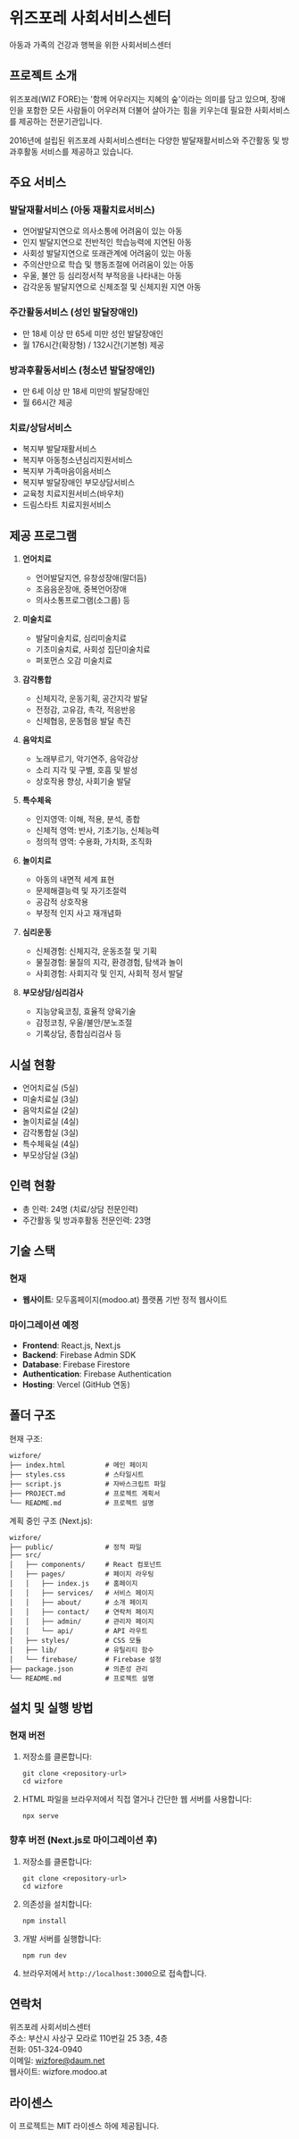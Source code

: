 # 위즈포레 사회서비스센터

아동과 가족의 건강과 행복을 위한 사회서비스센터

## 프로젝트 소개

위즈포레(WIZ FORE)는 '함께 어우러지는 지혜의 숲'이라는 의미를 담고 있으며, 장애인을 포함한 모든 사람들이 어우러져 더불어 살아가는 힘을 키우는데 필요한 사회서비스를 제공하는 전문기관입니다. 

2016년에 설립된 위즈포레 사회서비스센터는 다양한 발달재활서비스와 주간활동 및 방과후활동 서비스를 제공하고 있습니다.

## 주요 서비스

### 발달재활서비스 (아동 재활치료서비스)
- 언어발달지연으로 의사소통에 어려움이 있는 아동
- 인지 발달지연으로 전반적인 학습능력에 지연된 아동
- 사회성 발달지연으로 또래관계에 어려움이 있는 아동
- 주의산만으로 학습 및 행동조절에 어려움이 있는 아동
- 우울, 불안 등 심리정서적 부적응을 나타내는 아동
- 감각운동 발달지연으로 신체조절 및 신체지원 지연 아동

### 주간활동서비스 (성인 발달장애인)
- 만 18세 이상 만 65세 미만 성인 발달장애인
- 월 176시간(확장형) / 132시간(기본형) 제공

### 방과후활동서비스 (청소년 발달장애인)
- 만 6세 이상 만 18세 미만의 발달장애인
- 월 66시간 제공

### 치료/상담서비스
- 복지부 발달재활서비스
- 복지부 아동청소년심리지원서비스
- 복지부 가족마음이음서비스
- 복지부 발달장애인 부모상담서비스
- 교육청 치료지원서비스(바우처)
- 드림스타트 치료지원서비스

## 제공 프로그램

1. **언어치료**
   - 언어발달지연, 유창성장애(말더듬)
   - 조음음운장애, 중복언어장애
   - 의사소통프로그램(소그룹) 등

2. **미술치료**
   - 발달미술치료, 심리미술치료
   - 기초미술치료, 사회성 집단미술치료
   - 퍼포먼스 오감 미술치료

3. **감각통합**
   - 신체지각, 운동기획, 공간지각 발달
   - 전정감, 고유감, 촉각, 적응반응
   - 신체협응, 운동협응 발달 촉진

4. **음악치료**
   - 노래부르기, 악기연주, 음악감상
   - 소리 지각 및 구별, 호흡 및 발성
   - 상호작용 향상, 사회기술 발달

5. **특수체육**
   - 인지영역: 이해, 적용, 분석, 종합
   - 신체적 영역: 반사, 기초기능, 신체능력
   - 정의적 영역: 수용화, 가치화, 조직화

6. **놀이치료**
   - 아동의 내면적 세계 표현
   - 문제해결능력 및 자기조절력
   - 공감적 상호작용
   - 부정적 인지 사고 재개념화

7. **심리운동**
   - 신체경험: 신체지각, 운동조절 및 기획
   - 물질경험: 물질의 지각, 환경경험, 탐색과 놀이
   - 사회경험: 사회지각 및 인지, 사회적 정서 발달

8. **부모상담/심리검사**
   - 지능양육코칭, 효율적 양육기술
   - 감정코칭, 우울/불안/분노조절
   - 기록상담, 종합심리검사 등

## 시설 현황
- 언어치료실 (5실)
- 미술치료실 (3실)
- 음악치료실 (2실)
- 놀이치료실 (4실)
- 감각통합실 (3실)
- 특수체육실 (4실)
- 부모상담실 (3실)

## 인력 현황
- 총 인력: 24명 (치료/상담 전문인력)
- 주간활동 및 방과후활동 전문인력: 23명

## 기술 스택

### 현재
- **웹사이트**: 모두홈페이지(modoo.at) 플랫폼 기반 정적 웹사이트

### 마이그레이션 예정
- **Frontend**: React.js, Next.js
- **Backend**: Firebase Admin SDK
- **Database**: Firebase Firestore
- **Authentication**: Firebase Authentication
- **Hosting**: Vercel (GitHub 연동)

## 폴더 구조

현재 구조:
```
wizfore/
├── index.html          # 메인 페이지
├── styles.css          # 스타일시트
├── script.js           # 자바스크립트 파일
├── PROJECT.md          # 프로젝트 계획서
└── README.md           # 프로젝트 설명
```

계획 중인 구조 (Next.js):
```
wizfore/
├── public/             # 정적 파일
├── src/
│   ├── components/     # React 컴포넌트
│   ├── pages/          # 페이지 라우팅
│   │   ├── index.js    # 홈페이지
│   │   ├── services/   # 서비스 페이지
│   │   ├── about/      # 소개 페이지
│   │   ├── contact/    # 연락처 페이지
│   │   ├── admin/      # 관리자 페이지
│   │   └── api/        # API 라우트
│   ├── styles/         # CSS 모듈
│   ├── lib/            # 유틸리티 함수
│   └── firebase/       # Firebase 설정
├── package.json        # 의존성 관리
└── README.md           # 프로젝트 설명
```

## 설치 및 실행 방법

### 현재 버전
1. 저장소를 클론합니다:
   ```
   git clone <repository-url>
   cd wizfore
   ```

2. HTML 파일을 브라우저에서 직접 열거나 간단한 웹 서버를 사용합니다:
   ```
   npx serve
   ```

### 향후 버전 (Next.js로 마이그레이션 후)
1. 저장소를 클론합니다:
   ```
   git clone <repository-url>
   cd wizfore
   ```

2. 의존성을 설치합니다:
   ```
   npm install
   ```

3. 개발 서버를 실행합니다:
   ```
   npm run dev
   ```

4. 브라우저에서 `http://localhost:3000`으로 접속합니다.

## 연락처

위즈포레 사회서비스센터  
주소: 부산시 사상구 모라로 110번길 25 3층, 4층  
전화: 051-324-0940  
이메일: wizfore@daum.net  
웹사이트: wizfore.modoo.at  

## 라이센스

이 프로젝트는 MIT 라이센스 하에 제공됩니다.